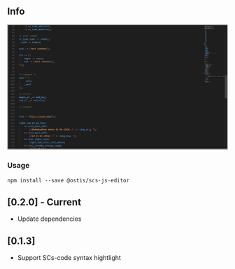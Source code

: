 ## Info

![Screenshot](https://github.com/deniskoronchik/scs-js/raw/dev/docs/screen.png)


### Usage

```
npm install --save @ostis/scs-js-editor
```

## [0.2.0] - Current

- Update dependencies

## [0.1.3]

 - Support SCs-code syntax hightlight